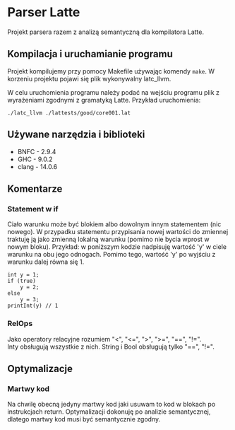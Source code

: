 # Parser Latte
Projekt parsera razem z analizą semantyczną dla kompilatora Latte.

## Kompilacja i uruchamianie programu
Projekt kompilujemy przy pomocy Makefile używając komendy `make`. W korzeniu projektu pojawi się plik wykonywalny latc_llvm.

W celu uruchomienia programu należy podać na wejściu programu plik z wyrażeniami zgodnymi z gramatyką Latte. Przykład uruchomienia:

`./latc_llvm ./lattests/good/core001.lat`

## Używane narzędzia i biblioteki
 - BNFC - 2.9.4
 - GHC - 9.0.2
 - clang - 14.0.6


## Komentarze
### Statement w if
Ciało warunku może być blokiem albo dowolnym innym statementem (nic nowego). W przypadku statementu przypisania nowej wartości do zmiennej traktuję ją jako zmienną lokalną warunku (pomimo nie bycia wprost w nowym bloku). Przykład: w poniższym kodzie nadpisuję wartość 'y' w ciele warunku na obu jego odnogach. Pomimo tego, wartość 'y' po wyjściu z warunku dalej równa się 1.

```
int y = 1;
if (true)
    y = 2;
else
    y = 3;
printInt(y) // 1
```


### RelOps
Jako operatory relacyjne rozumiem "<", "<=", ">", ">=", "==", "!=".  
Inty obsługują wszystkie z nich. String i Bool obsługują tylko "==", "!=".

## Optymalizacje
### Martwy kod
Na chwilę obecną jedyny martwy kod jaki usuwam to kod w blokach po instrukcjach return. Optymalizacji dokonuję po analizie semantycznej, dlatego martwy kod musi być semantycznie zgodny.
